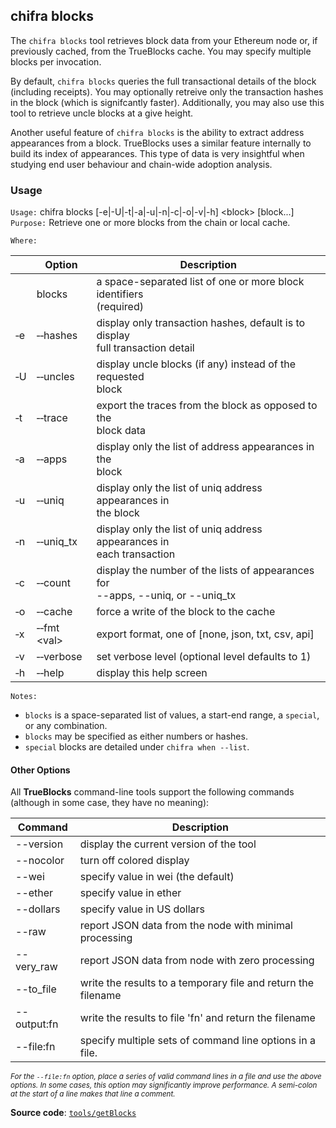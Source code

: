 ## chifra blocks

The `chifra blocks` tool retrieves block data from your Ethereum node or, if previously cached, from the TrueBlocks cache. You may specify multiple blocks per invocation.

By default, `chifra blocks` queries the full transactional details of the block (including receipts). You may optionally retreive only the transaction hashes in the block (which is signifcantly faster). Additionally, you may also use this tool to retrieve uncle blocks at a give height.

Another useful feature of `chifra blocks` is the ability to extract address appearances from a block. TrueBlocks uses a similar feature internally to build its index of appearances. This type of data is very insightful when studying end user behaviour and chain-wide adoption analysis.

### Usage

`Usage:`    chifra blocks [-e|-U|-t|-a|-u|-n|-c|-o|-v|-h] &lt;block&gt; [block...]  
`Purpose:`  Retrieve one or more blocks from the chain or local cache.

`Where:`

|          | Option                        | Description                                                                         |
| -------- | ----------------------------- | ----------------------------------------------------------------------------------- |
|          | blocks                        | a space-separated list of one or more block identifiers<br/>(required)              |
| &#8208;e | &#8208;&#8208;hashes          | display only transaction hashes, default is to display<br/>full transaction detail  |
| &#8208;U | &#8208;&#8208;uncles          | display uncle blocks (if any) instead of the requested<br/>block                    |
| &#8208;t | &#8208;&#8208;trace           | export the traces from the block as opposed to the<br/>block data                   |
| &#8208;a | &#8208;&#8208;apps            | display only the list of address appearances in the<br/>block                       |
| &#8208;u | &#8208;&#8208;uniq            | display only the list of uniq address appearances in<br/>the block                  |
| &#8208;n | &#8208;&#8208;uniq_tx         | display only the list of uniq address appearances in<br/>each transaction           |
| &#8208;c | &#8208;&#8208;count           | display the number of the lists of appearances for<br/>--apps, --uniq, or --uniq_tx |
| &#8208;o | &#8208;&#8208;cache           | force a write of the block to the cache                                             |
| &#8208;x | &#8208;&#8208;fmt &lt;val&gt; | export format, one of [none, json, txt, csv, api]                                   |
| &#8208;v | &#8208;&#8208;verbose         | set verbose level (optional level defaults to 1)                                    |
| &#8208;h | &#8208;&#8208;help            | display this help screen                                                            |

`Notes:`

- `blocks` is a space-separated list of values, a start-end range, a `special`, or any combination.
- `blocks` may be specified as either numbers or hashes.
- `special` blocks are detailed under `chifra when --list`.

#### Other Options

All **TrueBlocks** command-line tools support the following commands (although in some case, they have no meaning):

| Command     | Description                                                   |
| ----------- | ------------------------------------------------------------- |
| --version   | display the current version of the tool                       |
| --nocolor   | turn off colored display                                      |
| --wei       | specify value in wei (the default)                            |
| --ether     | specify value in ether                                        |
| --dollars   | specify value in US dollars                                   |
| --raw       | report JSON data from the node with minimal processing        |
| --very_raw  | report JSON data from node with zero processing               |
| --to_file   | write the results to a temporary file and return the filename |
| --output:fn | write the results to file 'fn' and return the filename        |
| --file:fn   | specify multiple sets of command line options in a file.      |

<small>*For the `--file:fn` option, place a series of valid command lines in a file and use the above options. In some cases, this option may significantly improve performance. A semi-colon at the start of a line makes that line a comment.*</small>

**Source code**: [`tools/getBlocks`](https://github.com/TrueBlocks/trueblocks-core/tree/master/src/tools/getBlocks)


